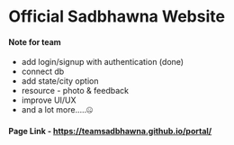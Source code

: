 # Official Sadbhawna Website

#### Note for team
- add login/signup with authentication  (done)
- connect db
- add state/city option
- resource - photo & feedback
- improve UI/UX
- and a lot more.....🤐


#### Page Link -  https://teamsadbhawna.github.io/portal/
